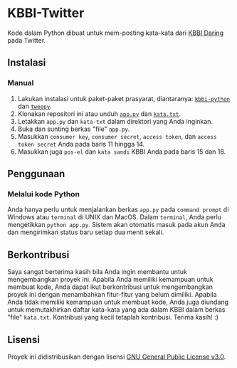 # KBBI-Twitter

Kode dalam Python dibuat untuk mem-posting kata-kata dari [KBBI Daring][kbbi] pada Twitter.

## Instalasi

### Manual

1. Lakukan instalasi untuk paket-paket prasyarat, diantaranya: [`kbbi-python`][kbbi-python] dan [`tweepy`][tweepy].
2. Klonakan repositori ini atau unduh [`app.py`][app-py] dan [`kata.txt`][kata-txt].
3. Letakkan `app.py` dan `kata-txt` dalam direktori yang Anda inginkan.
4. Buka dan sunting berkas "file" `app.py`.
5. Masukkan `consumer key`, `consumer secret`, `access token`, dan `access token secret` Anda pada baris 11 hingga 14.
6. Masukkan juga `pos-el` dan `kata sandi` KBBI Anda pada baris 15 dan 16.

## Penggunaan

### Melalui kode Python

Anda hanya perlu untuk menjalankan berkas `app.py` pada `command prompt` di Windows atau `terminal` di UNIX dan MacOS.
Dalam `terminal`, Anda perlu mengetikkan `python app.py`. Sistem akan otomatis masuk pada akun Anda dan mengirimkan status baru setiap dua menit sekali.

## Berkontribusi

Saya sangat berterima kasih bila Anda ingin membantu untuk mengembangkan proyek ini. Apabila Anda memiliki kemampuan untuk membuat kode, Anda dapat ikut berkontribusi untuk mengembangkan proyek ini dengan menambahkan fitur-fitur yang belum dimiliki. Apabila Anda tidak memiliki kemampuan untuk membuat kode, Anda juga diundang untuk memutakhirkan daftar kata-kata yang ada dalam KBBI dalam berkas "file" `kata.txt`. Kontribusi yang kecil tetaplah kontribusi. Terima kasih! :)

## Lisensi

Proyek ini didistribusikan dengan lisensi [GNU General Public License v3.0][LICENSE].

[kbbi-python]: https://github.com/laymonage/kbbi-python
[tweepy]: https://www.tweepy.org/
[kbbi]: https://kbbi.kemdikbud.go.id
[app-py]: https://raw.githubusercontent.com/wildangunawan/KBBI-Twitter/master/app.py
[kata-txt]: https://raw.githubusercontent.com/wildangunawan/KBBI-Twitter/master/kata.txt
[LICENSE]: https://github.com/wildangunawan/KBBI-Twitter/blob/master/LICENSE

